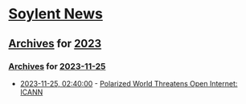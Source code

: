 # [Soylent News](../../../README.md)

## [Archives](../../index.md) for [2023](../index.md)

### [Archives](../../index.md) for [2023-11-25](index.md)

* [2023-11-25, 02:40:00](https://soylentnews.org/article.pl?sid=23/11/22/1941255&from=rss) - [Polarized World Threatens Open Internet: ICANN](https://soylentnews.org/article.pl?sid=23/11/22/1941255&from=rss)
